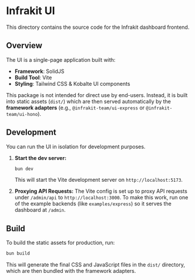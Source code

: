 # Infrakit UI

This directory contains the source code for the Infrakit dashboard frontend.

## Overview

The UI is a single-page application built with:

-   **Framework**: SolidJS
-   **Build Tool**: Vite
-   **Styling**: Tailwind CSS & Kobalte UI components

This package is not intended for direct use by end-users. Instead, it is built into static assets (`dist/`) which are then served automatically by the **framework adapters** (e.g., `@infrakit-team/ui-express` or `@infrakit-team/ui-hono`).

## Development

You can run the UI in isolation for development purposes.

1.  **Start the dev server:**
    ```sh
    bun dev
    ```
    This will start the Vite development server on `http://localhost:5173`.

2.  **Proxying API Requests:**
    The Vite config is set up to proxy API requests under `/admin/api` to `http://localhost:3000`. To make this work, run one of the example backends (like `examples/express`) so it serves the dashboard at `/admin`.

## Build

To build the static assets for production, run:

```sh
bun build
```

This will generate the final CSS and JavaScript files in the `dist/` directory, which are then bundled with the framework adapters.
